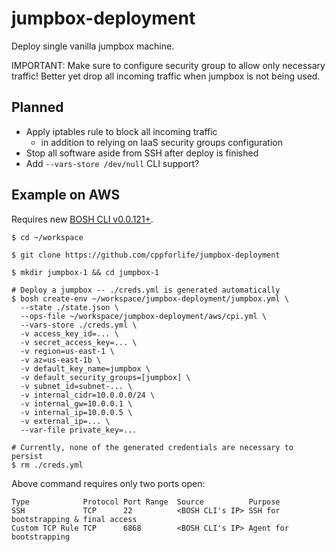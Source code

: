 # jumpbox-deployment

Deploy single vanilla jumpbox machine. 

IMPORTANT: Make sure to configure security group to allow only necessary traffic! Better yet drop all incoming traffic when jumpbox is not being used.

## Planned

- Apply iptables rule to block all incoming traffic
  - in addition to relying on IaaS security groups configuration
- Stop all software aside from SSH after deploy is finished
- Add `--vars-store /dev/null` CLI support?

## Example on AWS

Requires new [BOSH CLI v0.0.121+](https://github.com/cloudfoundry/bosh-cli).

```
$ cd ~/workspace

$ git clone https://github.com/cppforlife/jumpbox-deployment

$ mkdir jumpbox-1 && cd jumpbox-1

# Deploy a jumpbox -- ./creds.yml is generated automatically
$ bosh create-env ~/workspace/jumpbox-deployment/jumpbox.yml \
  --state ./state.json \
  --ops-file ~/workspace/jumpbox-deployment/aws/cpi.yml \
  --vars-store ./creds.yml \
  -v access_key_id=... \
  -v secret_access_key=... \
  -v region=us-east-1 \
  -v az=us-east-1b \
  -v default_key_name=jumpbox \
  -v default_security_groups=[jumpbox] \
  -v subnet_id=subnet-... \
  -v internal_cidr=10.0.0.0/24 \
  -v internal_gw=10.0.0.1 \
  -v internal_ip=10.0.0.5 \
  -v external_ip=... \
  --var-file private_key=...

# Currently, none of the generated credentials are necessary to persist
$ rm ./creds.yml
```

Above command requires only two ports open:

```
Type            Protocol Port Range  Source          Purpose
SSH             TCP      22          <BOSH CLI's IP> SSH for bootstrapping & final access
Custom TCP Rule TCP      6868        <BOSH CLI's IP> Agent for bootstrapping
```
